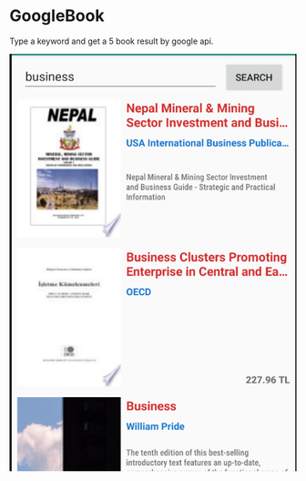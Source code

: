 # GoogleBook

Type a keyword and get a 5 book result by google api.

![Example Page](screenshots/example.png)
